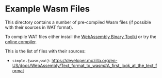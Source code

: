 # Example Wasm Files

This directory contains a number of pre-compiled Wasm files (if possible with their sources in WAT format).

To compile WAT files either install the [WebAssembly Binary Toolki](https://github.com/webassembly/wabt) or try the [online compiler](https://webassembly.github.io/wabt/demo/wat2wasm/).

This is the list of files with their sources:

* `simple.{wasm,wat}`: https://developer.mozilla.org/en-US/docs/WebAssembly/Text_format_to_wasm#A_first_look_at_the_text_format
